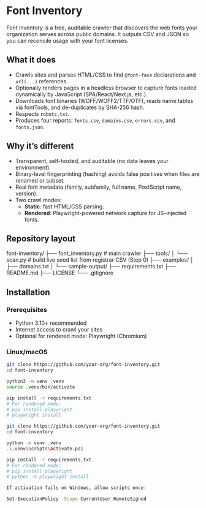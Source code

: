 # Font Inventory

Font Inventory is a free, auditable crawler that discovers the web fonts your organization serves across public domains. It outputs CSV and JSON so you can reconcile usage with your font licenses.

## What it does

- Crawls sites and parses HTML/CSS to find `@font-face` declarations and `url(...)` references.
- Optionally renders pages in a headless browser to capture fonts loaded dynamically by JavaScript (SPA/React/Next.js, etc.).
- Downloads font binaries (WOFF/WOFF2/TTF/OTF), reads name tables via fontTools, and de-duplicates by SHA-256 hash.
- Respects `robots.txt`.
- Produces four reports: `fonts.csv`, `domains.csv`, `errors.csv`, and `fonts.json`.

## Why it’s different

- Transparent, self-hosted, and auditable (no data leaves your environment).
- Binary-level fingerprinting (hashing) avoids false positives when files are renamed or subset.
- Real font metadata (family, subfamily, full name, PostScript name, version).
- Two crawl modes:
  - **Static**: fast HTML/CSS parsing.
  - **Rendered**: Playwright-powered network capture for JS-injected fonts.

## Repository layout

font-inventory/
├── font_inventory.py # main crawler
├── tools/
│ └── scan.py # build live seed list from registrar CSV (Step 0)
├── examples/
│ ├── domains.txt
│ └── sample-output/
├── requirements.txt
├── README.md
├── LICENSE
└── .gitignore

## Installation

### Prerequisites

- Python 3.10+ recommended
- Internet access to crawl your sites
- Optional for rendered mode: Playwright (Chromium)

### Linux/macOS

```bash
git clone https://github.com/your-org/font-inventory.git
cd font-inventory

python3 -m venv .venv
source .venv/bin/activate

pip install -r requirements.txt
# For rendered mode:
# pip install playwright
# playwright install

git clone https://github.com/your-org/font-inventory.git
cd font-inventory

python -m venv .venv
.\.venv\Scripts\Activate.ps1

pip install -r requirements.txt
# For rendered mode:
# pip install playwright
# python -m playwright install

If activation fails on Windows, allow scripts once:

Set-ExecutionPolicy -Scope CurrentUser RemoteSigned
